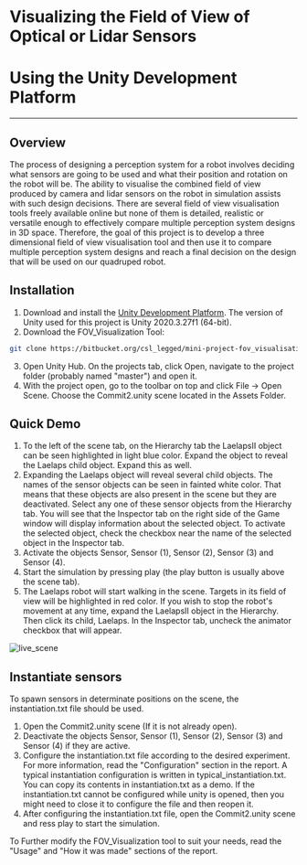# Visualizing the Field of View of Optical or Lidar Sensors
# Using the Unity Development Platform
---
## Overview

The process of designing a perception system for a robot involves deciding what sensors are going to be used and what their position and rotation on the robot will be. The ability to visualise the combined field of view produced by camera and lidar sensors on the robot in simulation assists with such design decisions. There are several field of view visualisation tools freely available online but none of them is detailed, realistic or versatile enough to effectively compare multiple perception system designs in 3D space. Therefore, the goal of this project is to develop a three dimensional field of view visualisation tool and then use it to compare multiple perception system designs and reach a final decision on the design that will be used on our quadruped robot.

## Installation

1. Download and install the [Unity Development Platform]. The version of Unity used for this project is Unity 2020.3.27f1 (64-bit).
2. Download the FOV_Visualization Tool:
```sh
git clone https://bitbucket.org/csl_legged/mini-project-fov_visualisation/src/master.git
```
3. Open Unity Hub. On the projects tab, click Open, navigate to the project folder (probably named "master") and open it.
4. With the project open, go to the toolbar on top and click File -> Open Scene. Choose the Commit2.unity scene located in the Assets Folder.

## Quick Demo

1. To the left of the scene tab, on the Hierarchy tab the LaelapsII object can be seen highlighted in light blue color. Expand the object to reveal the Laelaps child object. Expand this as well.
2. Expanding the Laelaps object will reveal several child objects. The names of the sensor objects can be seen in fainted white color. That means that these objects are also present in the scene but they are deactivated. Select any one of these sensor objects from the Hierarchy tab. You will see that the Inspector tab on the right side of the Game window will display information about the selected object. To activate the selected object, check the checkbox near the name of the selected object in the Inspector tab.
3. Activate the objects Sensor, Sensor (1), Sensor (2), Sensor (3) and Sensor (4).
4. Start the simulation by pressing play (the play button is usually above the scene tab).
5. The Laelaps robot will start walking in the scene. Targets in its field of view will be highlighted in red color. If you wish to stop the robot's movement at any time, expand the LaelapsII object in the Hierarchy. Then click its child, Laelaps. In the Inspector tab, uncheck the animator checkbox that will appear.

![live_scene](images/live_scene.gif)

## Instantiate sensors

To spawn sensors in determinate positions on the scene, the instantiation.txt file should be used.

1. Open the Commit2.unity scene (If it is not already open).
2. Deactivate the objects Sensor, Sensor (1), Sensor (2), Sensor (3) and Sensor (4) if they are active.
3. Configure the instantiation.txt file according to the desired experiment. For more information, read the "Configuration" section in the report. A typical instantiation configuration is written in typical_instantiation.txt. You can copy its contents in instantiation.txt as a demo. If the instantiation.txt cannot be configured while unity is opened, then you might need to close it to configure the file and then reopen it.
4. After configuring the instantiation.txt file, open the Commit2.unity scene and ress play to start the simulation.

To Further modify the FOV_Visualization tool to suit your needs, read the "Usage" and "How it was made" sections of the report.

[Unity Development Platform]: <https://unity3d.com/get-unity/download>
